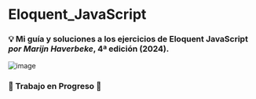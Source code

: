 # Eloquent_JavaScript

### :bulb: Mi guía y soluciones a los ejercicios de Eloquent JavaScript ***por Marijn Haverbeke***, 4ª edición (2024). 

![image](https://github.com/user-attachments/assets/eb889b51-de8b-4f87-a585-84f4e4aa69d5) 

### :passport_control: Trabajo en Progreso :arrows_counterclockwise:
